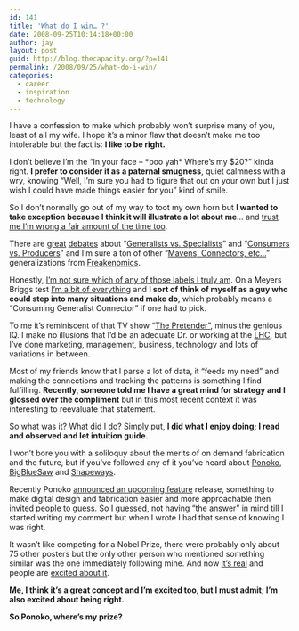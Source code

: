 ```yaml
---
id: 141
title: 'What do I win… ?'
date: 2008-09-25T10:14:18+00:00
author: jay
layout: post
guid: http://blog.thecapacity.org/?p=141
permalink: /2008/09/25/what-do-i-win/
categories:
  - career
  - inspiration
  - technology
---
```

I have a confession to make which probably won’t surprise many of you, least of all my wife. I hope it’s a minor flaw that doesn’t make me too intolerable but the fact is: **I like to be right.**

I don’t believe I’m the “In your face – \*boo yah\* Where’s my $20?” kinda right. **I prefer to consider it as a paternal smugness**, quiet calmness with a wry, knowing “Well, I’m sure you had to figure that out on your own but I just wish I could have made things easier for you” kind of smile.

So I don’t normally go out of my way to toot my own horn but **I wanted to take exception because I think it will illustrate a lot about me**… and <span style="text-decoration: underline;">trust me I’m wrong a fair amount of the time too</span>.

There are [great](http://www.wishfulthinking.co.uk/blog/2008/03/11/is-it-better-to-be-a-creative-generalist-or-a-specialist/) [debates](http://www.cio.com/article/102352/Specialists_vs._Generalists) about “[Generalists vs. Specialists](http://creativegeneralist.blogspot.com/2008/02/what-specifically-do-generalists-do.html)” and “[Consumers vs. Producers](http://www.softwarebyrob.com/2008/05/18/the-single-most-important-career-question-you-can-ask-yourself/)” and I’m sure a ton of other “[Mavens, Connectors, etc…](http://sushantshankar.com/2007/07/20/are-you-a-connector-maven-or-salesman/)” generalizations from [Freakenomics](http://freakonomics.blogs.nytimes.com/).

Honestly, <span style="text-decoration: underline;">I’m not sure which of any of those labels I truly am</span>. On a Meyers Briggs test [I’m a bit of everything](http://blog.thecapacity.org/2007/11/15/my-sympathies/) and **I sort of think of myself as a guy who could step into many situations and make do**, which probably means a “Consuming Generalist Connector” if one had to pick.

To me it’s reminiscent of that TV show “[The Pretender”](http://en.wikipedia.org/wiki/The_Pretender_(TV_series)), minus the genious IQ. I make no illusions that I’d be an adequate Dr. or working at the [LHC](http://en.wikipedia.org/wiki/Large_Hadron_Collider), but I’ve done marketing, management, business, technology and lots of variations in between.

Most of my friends know that I parse a lot of data, it “feeds my need” and making the connections and tracking the patterns is something I find fulfilling. **Recently, someone told me I have a great mind for strategy and I glossed over the compliment** but in this most recent context it was interesting to reevaluate that statement.

So what was it? What did I do? Simply put, **I did what I enjoy doing; I read and observed and let intuition guide.**

I won’t bore you with a soliloquy about the merits of on demand fabrication and the future, but if you’ve followed any of it you’ve heard about [Ponoko](http://www.ponoko.com/), [BigBlueSaw](http://bigbluesaw.com/) and [Shapeways](http://www.shapeways.com/).

Recently Ponoko [announced an upcoming feature](http://blog.ponoko.com/2008/09/24/announcing-photomake-turn-hand-drawings-into-real-life-things/) release, something to make digital design and fabrication easier and more approachable then [invited people to guess](http://blog.ponoko.com/2008/09/19/another-giant-step-towards-changing-everything/). So [I guessed](http://blog.ponoko.com/2008/09/19/another-giant-step-towards-changing-everything/#comment-9494), not having “the answer” in mind till I started writing my comment but when I wrote I had that sense of knowing I was right.

It wasn’t like competing for a Nobel Prize, there were probably only about 75 other posters but the only other person who mentioned something similar was the one immediately following mine. And now [it’s real](http://blog.ponoko.com/2008/09/24/announcing-photomake-turn-hand-drawings-into-real-life-things/) and people are [excited about it](http://venturebeat.com/2008/09/25/lazy-talentless-ponokos-latest-tool-can-make-you-creative-anyway/).

**Me, I think it’s a great concept and I’m excited too, but I must admit; I’m also excited about being right.** 

**So Ponoko, where’s my prize?**

